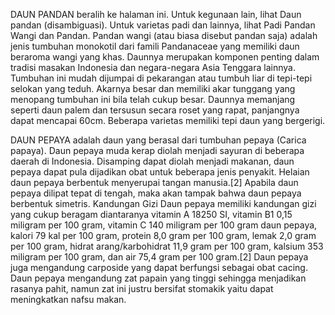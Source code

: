 DAUN PANDAN beralih ke halaman ini. Untuk kegunaan lain, lihat Daun pandan (disambiguasi). Untuk varietas padi dan lainnya, lihat Padi Pandan Wangi dan Pandan.
Pandan wangi (atau biasa disebut pandan saja) adalah jenis tumbuhan monokotil 
dari famili Pandanaceae yang memiliki daun beraroma wangi yang khas. 
Daunnya merupakan komponen penting dalam tradisi masakan Indonesia dan negara-negara Asia Tenggara lainnya.
Tumbuhan ini mudah dijumpai di pekarangan atau tumbuh liar di tepi-tepi selokan yang teduh. 
Akarnya besar dan memiliki akar tunggang yang menopang tumbuhan ini bila telah cukup besar. 
Daunnya memanjang seperti daun palem dan tersusun secara roset yang rapat, panjangnya dapat mencapai 60cm. 
Beberapa varietas memiliki tepi daun yang bergerigi.

DAUN PEPAYA adalah daun yang berasal dari tumbuhan pepaya (Carica papaya). 
Daun pepaya muda kerap diolah menjadi sayuran di beberapa daerah di Indonesia.
Disamping dapat diolah menjadi makanan, daun pepaya dapat pula dijadikan obat untuk beberapa jenis penyakit.
Helaian daun pepaya berbentuk menyerupai tangan manusia.[2] Apabila daun pepaya dilipat tepat di tengah, maka akan tampak bahwa daun pepaya berbentuk simetris.
Kandungan Gizi
Daun pepaya memiliki kandungan gizi yang cukup beragam diantaranya vitamin A 18250 SI, 
vitamin B1 0,15 miligram per 100 gram, vitamin C 140 miligram per 100 gram daun pepaya, kalori 79 kal per 100 gram, 
protein 8,0 gram per 100 gram, lemak 2,0 gram per 100 gram, hidrat arang/karbohidrat 11,9 gram per 100 gram, kalsium 353 miligram per 100 gram, 
dan air 75,4 gram per 100 gram.[2] Daun pepaya juga mengandung carposide yang dapat berfungsi sebagai obat cacing.
Daun pepaya mengandung zat papain yang tinggi sehingga menjadikan rasanya pahit, namun zat ini justru bersifat stomakik yaitu dapat meningkatkan nafsu makan.
